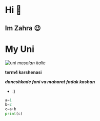 # Hi 👋
## Im Zahra 😉
# My Uni
![uni](https://static.neshanmap.ir/places/images/8e1/292273_698911--%D8%A2%D9%85%D9%88%D8%B2%D8%B4%DA%A9%D8%AF%D9%87-%D9%81%D9%86%DB%8C-%D9%88-%D8%AD%D8%B1%D9%81%D9%87-%D8%A7%DB%8C-%D8%AF%D8%AE%D8%AA%D8%B1%D8%A7%D9%86-%DA%A9%D8%A7%D8%B4%D8%A7%D9%86.jpeg)
*masalan italic*

**term4 karshenasi**


***daneshkade fani va maharat fadak kashan***

  - :)

```python
a=1
b=2
c=a+b
print(c)
```

